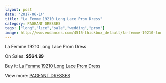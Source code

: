 ```yaml
---
layout: post
date: '2017-06-14'
title: "La Femme 19210 Long Lace Prom Dress"
category: PAGEANT DRESSES
tags: ["long","lace","sale","wedding","prom"]
image: http://www.eudances.com/4515-thickbox_default/la-femme-19210-long-lace-prom-dress.jpg
---
```

La Femme 19210 Long Lace Prom Dress

On Sales: **$564.99**
<a href="https://www.eudances.com/en/pageant-dresses/1508-la-femme-19210-long-lace-prom-dress.html"><amp-img layout="responsive" width="600" height="600" src="//www.eudances.com/4515-thickbox_default/la-femme-19210-long-lace-prom-dress.jpg" alt="La Femme 19210 Long Lace Prom Dress 0" /></a>
<a href="https://www.eudances.com/en/pageant-dresses/1508-la-femme-19210-long-lace-prom-dress.html"><amp-img layout="responsive" width="600" height="600" src="//www.eudances.com/4516-thickbox_default/la-femme-19210-long-lace-prom-dress.jpg" alt="La Femme 19210 Long Lace Prom Dress 1" /></a>

Buy it: [La Femme 19210 Long Lace Prom Dress](https://www.eudances.com/en/pageant-dresses/1508-la-femme-19210-long-lace-prom-dress.html "La Femme 19210 Long Lace Prom Dress")

View more: [PAGEANT DRESSES](https://www.eudances.com/en/16-pageant-dresses "PAGEANT DRESSES")